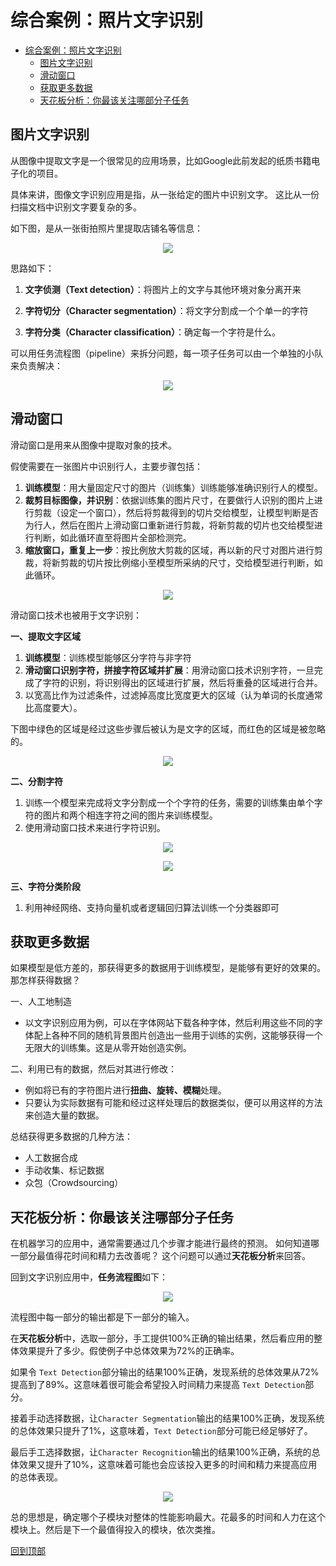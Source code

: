 # 综合案例：照片文字识别

<!-- TOC depthFrom:1 depthTo:6 withLinks:1 updateOnSave:1 orderedList:0 -->

- [综合案例：照片文字识别](#综合案例照片文字识别)
	- [图片文字识别](#图片文字识别)
	- [滑动窗口](#滑动窗口)
	- [获取更多数据](#获取更多数据)
	- [天花板分析：你最该关注哪部分子任务](#天花板分析你最该关注哪部分子任务)

<!-- /TOC -->

## 图片文字识别
从图像中提取文字是一个很常见的应用场景，比如Google此前发起的纸质书籍电子化的项目。

具体来讲，图像文字识别应用是指，从一张给定的图片中识别文字。
这比从一份扫描文档中识别文字要复杂的多。

如下图，是从一张街拍照片里提取店铺名等信息：
<p align="center">
<img src="https://raw.github.com/loveunk/Coursera-ML-AndrewNg-Notes/master/images/095e4712376c26ff7ffa260125760140.jpg" />
</p>

思路如下：

1. **文字侦测（Text detection）**：将图片上的文字与其他环境对象分离开来

2. **字符切分（Character segmentation）**：将文字分割成一个个单一的字符

3. **字符分类（Character classification）**：确定每一个字符是什么。

可以用任务流程图（pipeline）来拆分问题，每一项子任务可以由一个单独的小队来负责解决：

<p align="center">
<img src="https://raw.github.com/loveunk/Coursera-ML-AndrewNg-Notes/master/images/610fffb413d8d577882d6345c166a9fb.png" />
</p>

## 滑动窗口
滑动窗口是用来从图像中提取对象的技术。

假使需要在一张图片中识别行人，主要步骤包括：
1. **训练模型**：用大量固定尺寸的图片（训练集）训练能够准确识别行人的模型。
2. **裁剪目标图像，并识别**：依据训练集的图片尺寸，在要做行人识别的图片上进行剪裁（设定一个窗口），然后将剪裁得到的切片交给模型，让模型判断是否为行人，然后在图片上滑动窗口重新进行剪裁，将新剪裁的切片也交给模型进行判断，如此循环直至将图片全部检测完。
3. **缩放窗口，重复上一步**：按比例放大剪裁的区域，再以新的尺寸对图片进行剪裁，将新剪裁的切片按比例缩小至模型所采纳的尺寸，交给模型进行判断，如此循环。

<p align="center">
<img src="https://raw.github.com/loveunk/Coursera-ML-AndrewNg-Notes/master/images/1e00d03719e20eeaf1f414f99d7f4109.jpg" />
</p>

滑动窗口技术也被用于文字识别：

**一、提取文字区域**
1. **训练模型**：训练模型能够区分字符与非字符
2. **滑动窗口识别字符，拼接字符区域并扩展**：用滑动窗口技术识别字符，一旦完成了字符的识别，将识别得出的区域进行扩展，然后将重叠的区域进行合并。
3. 以宽高比作为过滤条件，过滤掉高度比宽度更大的区域（认为单词的长度通常比高度要大）。

下图中绿色的区域是经过这些步骤后被认为是文字的区域，而红色的区域是被忽略的。
<p align="center">
<img src="https://raw.github.com/loveunk/Coursera-ML-AndrewNg-Notes/master/images/bc48a4b0c7257591643eb50f2bf46db6.jpg" />
</p>

**二、分割字符**
1. 训练一个模型来完成将文字分割成一个个字符的任务，需要的训练集由单个字符的图片和两个相连字符之间的图片来训练模型。
2. 使用滑动窗口技术来进行字符识别。
<p align="center">
<img src="https://raw.github.com/loveunk/Coursera-ML-AndrewNg-Notes/master/images/0a930f2083bbeb85837f018b74fd0a02.jpg" />
</p>

<p align="center">
<img src="https://raw.github.com/loveunk/Coursera-ML-AndrewNg-Notes/master/images/0bde4f379c8a46c2074336ecce1a955f.jpg" />
</p>


**三、字符分类阶段**
1. 利用神经网络、支持向量机或者逻辑回归算法训练一个分类器即可


## 获取更多数据

如果模型是低方差的，那获得更多的数据用于训练模型，是能够有更好的效果的。那怎样获得数据？

一、人工地制造

* 以文字识别应用为例，可以在字体网站下载各种字体，然后利用这些不同的字体配上各种不同的随机背景图片创造出一些用于训练的实例，这能够获得一个无限大的训练集。这是从零开始创造实例。

二、利用已有的数据，然后对其进行修改：

* 例如将已有的字符图片进行**扭曲、旋转、模糊**处理。
* 只要认为实际数据有可能和经过这样处理后的数据类似，便可以用这样的方法来创造大量的数据。

总结获得更多数据的几种方法：
* 人工数据合成
* 手动收集、标记数据
* 众包（Crowdsourcing）

## 天花板分析：你最该关注哪部分子任务

在机器学习的应用中，通常需要通过几个步骤才能进行最终的预测。
如何知道哪一部分最值得花时间和精力去改善呢？
这个问题可以通过**天花板分析**来回答。

回到文字识别应用中，**任务流程图**如下：
<p align="center">
<img src="https://raw.github.com/loveunk/Coursera-ML-AndrewNg-Notes/master/images/610fffb413d8d577882d6345c166a9fb.png" />
</p>

流程图中每一部分的输出都是下一部分的输入。

在**天花板分析**中，选取一部分，手工提供100%正确的输出结果，然后看应用的整体效果提升了多少。假使例子中总体效果为72%的正确率。

如果令 `Text Detection`部分输出的结果100%正确，发现系统的总体效果从72%提高到了89%。这意味着很可能会希望投入时间精力来提高 `Text Detection`部分。

接着手动选择数据，让`Character Segmentation`输出的结果100%正确，发现系统的总体效果只提升了1%，这意味着，`Text Detection`部分可能已经足够好了。

最后手工选择数据，让`Character Recognition`输出的结果100%正确，系统的总体效果又提升了10%，这意味着可能也会应该投入更多的时间和精力来提高应用的总体表现。

<p align="center">
<img src="https://raw.github.com/loveunk/Coursera-ML-AndrewNg-Notes/master/images/f1ecee10884098f98032648da08f8937.jpg" />
</p>

总的思想是，确定哪个子模块对整体的性能影响最大。花最多的时间和人力在这个模块上。然后是下一个最值得投入的模块，依次类推。

[回到顶部](#综合案例：照片文字识别)
